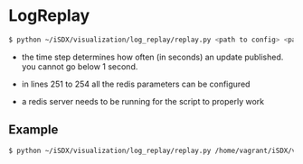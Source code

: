 # LogReplay

```bash
$ python ~/iSDX/visualization/log_replay/replay.py <path to config> <path to flow directory> <path to ports directory> <number of records> <time step>
```

* the time step determines how often (in seconds) an update published. you cannot go below 1 second.

* in lines 251 to 254 all the redis parameters can be configured

* a redis server needs to be running for the script to properly work

## Example

```bash
$ python ~/iSDX/visualization/log_replay/replay.py /home/vagrant/iSDX/visualization/test-ms.cfg /home/vagrant/iSDX/visualization/lts-data/flows /home/vagrant/iSDX/visualization/lts-data/ports 84 1
```
